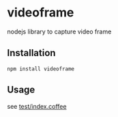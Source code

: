 # videoframe
nodejs library to capture video frame

## Installation
```
npm install videoframe
```

## Usage
see [test/index.coffee](https://github.com/twhtanghk/videoframe/index.coffee)
